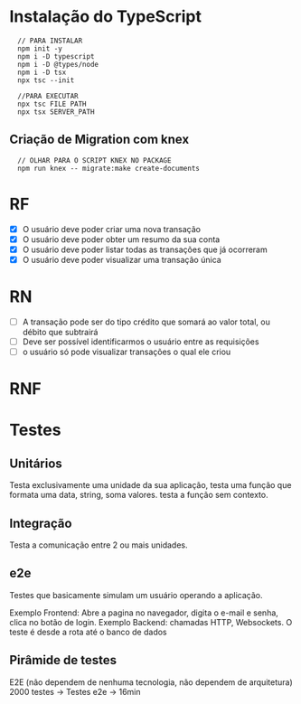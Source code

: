 # Instalação do TypeScript
```
  // PARA INSTALAR
  npm init -y
  npm i -D typescript
  npm i -D @types/node
  npm i -D tsx
  npx tsc --init
```

```
  //PARA EXECUTAR
  npx tsc FILE PATH
  npx tsx SERVER_PATH
```

## Criação de Migration com knex
```
  // OLHAR PARA O SCRIPT KNEX NO PACKAGE
  npm run knex -- migrate:make create-documents
```



# RF
- [x] O usuário deve poder criar uma nova transação
- [x] O usuário deve poder obter um resumo da sua conta
- [x] O usuário deve poder listar todas as transações que já ocorreram
- [x] O usuário deve poder visualizar uma transação única

# RN
- [ ] A transação pode ser do tipo crédito que somará ao valor total, ou débito que subtrairá
- [ ] Deve ser possível identificarmos o usuário entre as requisições
- [ ] o usuário só pode visualizar transações o qual ele criou

# RNF






# Testes

## Unitários
Testa exclusivamente uma unidade da sua aplicação, testa uma função que formata uma data, string, soma valores. testa a função sem contexto.

## Integração
Testa a comunicação entre 2 ou mais unidades. 

## e2e
Testes que basicamente simulam um usuário operando a aplicação.

Exemplo Frontend: Abre a pagina no navegador, digita o e-mail e senha, clica no botão de login.
Exemplo Backend: chamadas HTTP, Websockets. O teste é desde a rota até o banco de dados

## Pirâmide de testes

E2E (não dependem de nenhuma tecnologia, não dependem de arquitetura)
2000 testes -> Testes e2e -> 16min